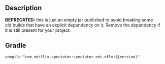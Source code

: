 ## Description

**DEPRECATED:** this is just an empty jar published to avoid breaking some old builds
that have an explicit dependency on it. Remove the dependency if it is still present for
your project.

## Gradle

```
compile "com.netflix.spectator:spectator-ext-nflx:${version}"
```